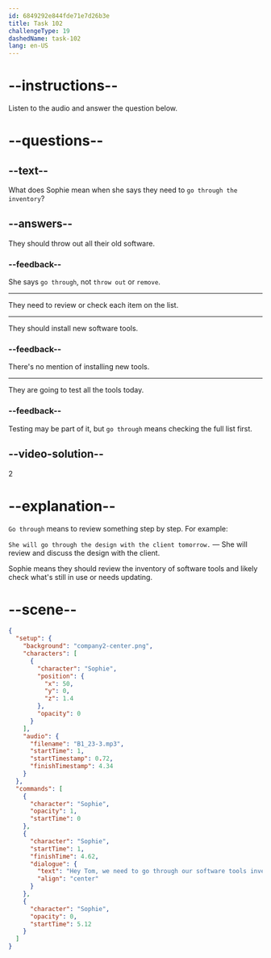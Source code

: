```yaml
---
id: 6849292e844fde71e7d26b3e
title: Task 102
challengeType: 19
dashedName: task-102
lang: en-US
---
```


<!-- (audio) Sophie: Hey Tom, we need to go through our software tools inventory today. -->

# --instructions--

Listen to the audio and answer the question below.

# --questions--

## --text--

What does Sophie mean when she says they need to `go through the inventory`?

## --answers--

They should throw out all their old software.

### --feedback--

She says `go through`, not `throw out` or `remove`.

---

They need to review or check each item on the list.

---

They should install new software tools.

### --feedback--

There's no mention of installing new tools.

---

They are going to test all the tools today.

### --feedback--

Testing may be part of it, but `go through` means checking the full list first.

## --video-solution--

2

# --explanation--

`Go through` means to review something step by step. For example:

`She will go through the design with the client tomorrow.` — She will review and discuss the design with the client.

Sophie means they should review the inventory of software tools and likely check what's still in use or needs updating.

# --scene--

```json
{
  "setup": {
    "background": "company2-center.png",
    "characters": [
      {
        "character": "Sophie",
        "position": {
          "x": 50,
          "y": 0,
          "z": 1.4
        },
        "opacity": 0
      }
    ],
    "audio": {
      "filename": "B1_23-3.mp3",
      "startTime": 1,
      "startTimestamp": 0.72,
      "finishTimestamp": 4.34
    }
  },
  "commands": [
    {
      "character": "Sophie",
      "opacity": 1,
      "startTime": 0
    },
    {
      "character": "Sophie",
      "startTime": 1,
      "finishTime": 4.62,
      "dialogue": {
        "text": "Hey Tom, we need to go through our software tools inventory today.",
        "align": "center"
      }
    },
    {
      "character": "Sophie",
      "opacity": 0,
      "startTime": 5.12
    }
  ]
}
```
